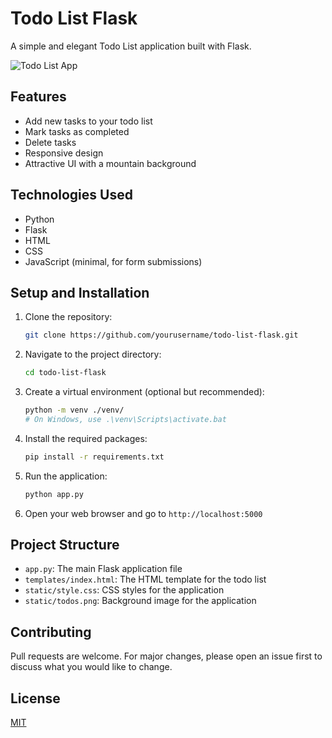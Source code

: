 # Todo List Flask

A simple and elegant Todo List application built with Flask.

![Todo List App]([todos.png](https://drive.google.com/file/d/1j7X422MhIfVc6EjBMUJPiBVk5ASdEBAz/view?usp=sharing))

## Features

- Add new tasks to your todo list
- Mark tasks as completed
- Delete tasks
- Responsive design
- Attractive UI with a mountain background

## Technologies Used

- Python
- Flask
- HTML
- CSS
- JavaScript (minimal, for form submissions)

## Setup and Installation

1. Clone the repository:
   ```sh
   git clone https://github.com/yourusername/todo-list-flask.git
   ```
2. Navigate to the project directory:
   ```sh
   cd todo-list-flask
   ```
3. Create a virtual environment (optional but recommended):
   ```sh
   python -m venv ./venv/  
   # On Windows, use .\venv\Scripts\activate.bat
   ```
4. Install the required packages:
   ```sh
   pip install -r requirements.txt
   ```
5. Run the application:
   ```sh
   python app.py
   ```
6. Open your web browser and go to `http://localhost:5000`

## Project Structure

- `app.py`: The main Flask application file
- `templates/index.html`: The HTML template for the todo list
- `static/style.css`: CSS styles for the application
- `static/todos.png`: Background image for the application

## Contributing

Pull requests are welcome. For major changes, please open an issue first to discuss what you would like to change.

## License

[MIT](https://choosealicense.com/licenses/mit/)
